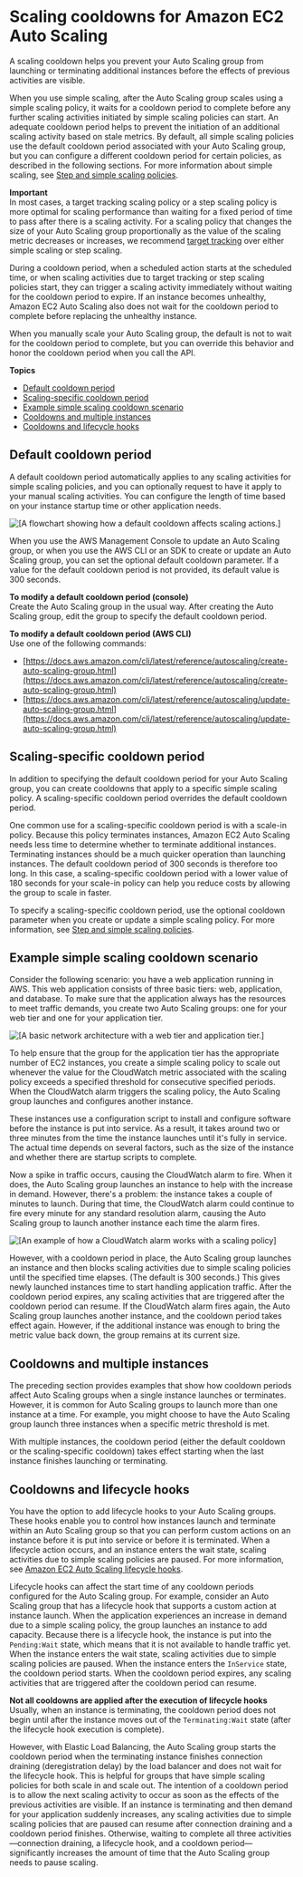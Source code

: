 # Scaling cooldowns for Amazon EC2 Auto Scaling<a name="Cooldown"></a>

A scaling cooldown helps you prevent your Auto Scaling group from launching or terminating additional instances before the effects of previous activities are visible\.

When you use simple scaling, after the Auto Scaling group scales using a simple scaling policy, it waits for a cooldown period to complete before any further scaling activities initiated by simple scaling policies can start\. An adequate cooldown period helps to prevent the initiation of an additional scaling activity based on stale metrics\. By default, all simple scaling policies use the default cooldown period associated with your Auto Scaling group, but you can configure a different cooldown period for certain policies, as described in the following sections\. For more information about simple scaling, see [Step and simple scaling policies](as-scaling-simple-step.md)\. 

**Important**  
In most cases, a target tracking scaling policy or a step scaling policy is more optimal for scaling performance than waiting for a fixed period of time to pass after there is a scaling activity\. For a scaling policy that changes the size of your Auto Scaling group proportionally as the value of the scaling metric decreases or increases, we recommend [target tracking](as-scaling-target-tracking.md) over either simple scaling or step scaling\.

During a cooldown period, when a scheduled action starts at the scheduled time, or when scaling activities due to target tracking or step scaling policies start, they can trigger a scaling activity immediately without waiting for the cooldown period to expire\. If an instance becomes unhealthy, Amazon EC2 Auto Scaling also does not wait for the cooldown period to complete before replacing the unhealthy instance\.

When you manually scale your Auto Scaling group, the default is not to wait for the cooldown period to complete, but you can override this behavior and honor the cooldown period when you call the API\. 

**Topics**
+ [Default cooldown period](#cooldown-default)
+ [Scaling\-specific cooldown period](#cooldowns-scaling-specific)
+ [Example simple scaling cooldown scenario](#cooldown-example)
+ [Cooldowns and multiple instances](#cooldowns-multiple-instances)
+ [Cooldowns and lifecycle hooks](#cooldowns-lifecycle-hooks)

## Default cooldown period<a name="cooldown-default"></a>

A default cooldown period automatically applies to any scaling activities for simple scaling policies, and you can optionally request to have it apply to your manual scaling activities\. You can configure the length of time based on your instance startup time or other application needs\.

![\[A flowchart showing how a default cooldown affects scaling actions.\]](http://docs.aws.amazon.com/autoscaling/ec2/userguide/images/cooldowns-default-diagram.png)

When you use the AWS Management Console to update an Auto Scaling group, or when you use the AWS CLI or an SDK to create or update an Auto Scaling group, you can set the optional default cooldown parameter\. If a value for the default cooldown period is not provided, its default value is 300 seconds\. 

**To modify a default cooldown period \(console\)**  
Create the Auto Scaling group in the usual way\. After creating the Auto Scaling group, edit the group to specify the default cooldown period\. 

**To modify a default cooldown period \(AWS CLI\)**  
Use one of the following commands:
+ [https://docs.aws.amazon.com/cli/latest/reference/autoscaling/create-auto-scaling-group.html](https://docs.aws.amazon.com/cli/latest/reference/autoscaling/create-auto-scaling-group.html)
+ [https://docs.aws.amazon.com/cli/latest/reference/autoscaling/update-auto-scaling-group.html](https://docs.aws.amazon.com/cli/latest/reference/autoscaling/update-auto-scaling-group.html)

## Scaling\-specific cooldown period<a name="cooldowns-scaling-specific"></a>

In addition to specifying the default cooldown period for your Auto Scaling group, you can create cooldowns that apply to a specific simple scaling policy\. A scaling\-specific cooldown period overrides the default cooldown period\.

One common use for a scaling\-specific cooldown period is with a scale\-in policy\. Because this policy terminates instances, Amazon EC2 Auto Scaling needs less time to determine whether to terminate additional instances\. Terminating instances should be a much quicker operation than launching instances\. The default cooldown period of 300 seconds is therefore too long\. In this case, a scaling\-specific cooldown period with a lower value of 180 seconds for your scale\-in policy can help you reduce costs by allowing the group to scale in faster\. 

To specify a scaling\-specific cooldown period, use the optional cooldown parameter when you create or update a simple scaling policy\. For more information, see [Step and simple scaling policies](as-scaling-simple-step.md)\. 

## Example simple scaling cooldown scenario<a name="cooldown-example"></a>

Consider the following scenario: you have a web application running in AWS\. This web application consists of three basic tiers: web, application, and database\. To make sure that the application always has the resources to meet traffic demands, you create two Auto Scaling groups: one for your web tier and one for your application tier\.

![\[A basic network architecture with a web tier and application tier.\]](http://docs.aws.amazon.com/autoscaling/ec2/userguide/images/cooldown-example-start-diagram.png)

To help ensure that the group for the application tier has the appropriate number of EC2 instances, you create a simple scaling policy to scale out whenever the value for the CloudWatch metric associated with the scaling policy exceeds a specified threshold for consecutive specified periods\. When the CloudWatch alarm triggers the scaling policy, the Auto Scaling group launches and configures another instance\.

These instances use a configuration script to install and configure software before the instance is put into service\. As a result, it takes around two or three minutes from the time the instance launches until it's fully in service\. The actual time depends on several factors, such as the size of the instance and whether there are startup scripts to complete\.

Now a spike in traffic occurs, causing the CloudWatch alarm to fire\. When it does, the Auto Scaling group launches an instance to help with the increase in demand\. However, there's a problem: the instance takes a couple of minutes to launch\. During that time, the CloudWatch alarm could continue to fire every minute for any standard resolution alarm, causing the Auto Scaling group to launch another instance each time the alarm fires\.

![\[An example of how a CloudWatch alarm works with a scaling policy\]](http://docs.aws.amazon.com/autoscaling/ec2/userguide/images/cooldowns-example-scaling-policy-diagram.png)

However, with a cooldown period in place, the Auto Scaling group launches an instance and then blocks scaling activities due to simple scaling policies until the specified time elapses\. \(The default is 300 seconds\.\) This gives newly launched instances time to start handling application traffic\. After the cooldown period expires, any scaling activities that are triggered after the cooldown period can resume\. If the CloudWatch alarm fires again, the Auto Scaling group launches another instance, and the cooldown period takes effect again\. However, if the additional instance was enough to bring the metric value back down, the group remains at its current size\.

## Cooldowns and multiple instances<a name="cooldowns-multiple-instances"></a>

The preceding section provides examples that show how cooldown periods affect Auto Scaling groups when a single instance launches or terminates\. However, it is common for Auto Scaling groups to launch more than one instance at a time\. For example, you might choose to have the Auto Scaling group launch three instances when a specific metric threshold is met\.

With multiple instances, the cooldown period \(either the default cooldown or the scaling\-specific cooldown\) takes effect starting when the last instance finishes launching or terminating\.

## Cooldowns and lifecycle hooks<a name="cooldowns-lifecycle-hooks"></a>

You have the option to add lifecycle hooks to your Auto Scaling groups\. These hooks enable you to control how instances launch and terminate within an Auto Scaling group so that you can perform custom actions on an instance before it is put into service or before it is terminated\. When a lifecycle action occurs, and an instance enters the wait state, scaling activities due to simple scaling policies are paused\. For more information, see [Amazon EC2 Auto Scaling lifecycle hooks](lifecycle-hooks.md)\.

Lifecycle hooks can affect the start time of any cooldown periods configured for the Auto Scaling group\. For example, consider an Auto Scaling group that has a lifecycle hook that supports a custom action at instance launch\. When the application experiences an increase in demand due to a simple scaling policy, the group launches an instance to add capacity\. Because there is a lifecycle hook, the instance is put into the `Pending:Wait` state, which means that it is not available to handle traffic yet\. When the instance enters the wait state, scaling activities due to simple scaling policies are paused\. When the instance enters the `InService` state, the cooldown period starts\. When the cooldown period expires, any scaling activities that are triggered after the cooldown period can resume\.

**Not all cooldowns are applied after the execution of lifecycle hooks**  
Usually, when an instance is terminating, the cooldown period does not begin until after the instance moves out of the `Terminating:Wait` state \(after the lifecycle hook execution is complete\)\. 

However, with Elastic Load Balancing, the Auto Scaling group starts the cooldown period when the terminating instance finishes connection draining \(deregistration delay\) by the load balancer and does not wait for the lifecycle hook\. This is helpful for groups that have simple scaling policies for both scale in and scale out\. The intention of a cooldown period is to allow the next scaling activity to occur as soon as the effects of the previous activities are visible\. If an instance is terminating and then demand for your application suddenly increases, any scaling activities due to simple scaling policies that are paused can resume after connection draining and a cooldown period finishes\. Otherwise, waiting to complete all three activities—connection draining, a lifecycle hook, and a cooldown period— significantly increases the amount of time that the Auto Scaling group needs to pause scaling\.